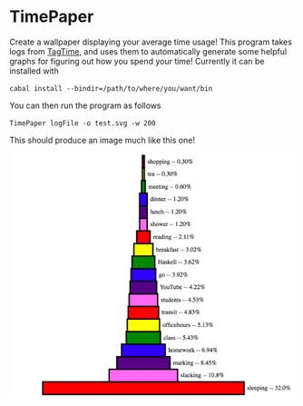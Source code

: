 TimePaper
=========

Create a wallpaper displaying your average time usage! This program
takes logs from [TagTime](http://messymatters.com/tagtime/), and uses
them to automatically generate some helpful graphs for figuring out
how you spend your time! Currently it can be installed with

    cabal install --bindir=/path/to/where/you/want/bin

You can then run the program as follows

    TimePaper logFile -o test.svg -w 200

This should produce an image much like this one!

![Time usage pie chart!](./images/time_usage.png)
